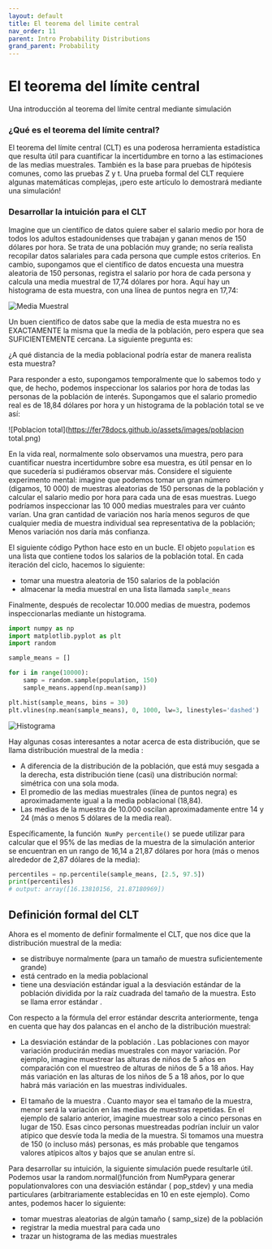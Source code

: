 ```yaml
---
layout: default
title: El teorema del limite central
nav_order: 11
parent: Intro Probability Distributions
grand_parent: Probability
---
```


# El teorema del límite central

Una introducción al teorema del límite central mediante simulación

### ¿Qué es el teorema del límite central?
El teorema del límite central (CLT) es una poderosa herramienta estadística que resulta útil para cuantificar la incertidumbre en torno a las estimaciones de las medias muestrales. También es la base para pruebas de hipótesis comunes, como las pruebas Z y t. Una prueba formal del CLT requiere algunas matemáticas complejas, ¡pero este artículo lo demostrará mediante una simulación!

### Desarrollar la intuición para el CLT

Imagine que un científico de datos quiere saber el salario medio por hora de todos los adultos estadounidenses que trabajan y ganan menos de 150 dólares por hora. Se trata de una población muy grande; no sería realista recopilar datos salariales para cada persona que cumple estos criterios. En cambio, supongamos que el científico de datos encuesta una muestra aleatoria de 150 personas, registra el salario por hora de cada persona y calcula una media muestral de 17,74 dólares por hora. Aquí hay un histograma de esta muestra, con una línea de puntos negra en 17,74:

![Media Muestral](https://fer78docs.github.io/assets/images/media_muestral.png)

Un buen científico de datos sabe que la media de esta muestra no es EXACTAMENTE la misma que la media de la población, pero espera que sea SUFICIENTEMENTE cercana. La siguiente pregunta es:

¿A qué distancia de la media poblacional podría estar de manera realista esta muestra?

Para responder a esto, supongamos temporalmente que lo sabemos todo y que, de hecho, podemos inspeccionar los salarios por hora de todas las personas de la población de interés. Supongamos que el salario promedio real es de 18,84 dólares por hora y un histograma de la población total se ve así:

![Poblacion total](https://fer78docs.github.io/assets/images/poblacion total.png)

En la vida real, normalmente solo observamos una muestra, pero para cuantificar nuestra incertidumbre sobre esa muestra, es útil pensar en lo que sucedería si pudiéramos observar más. Considere el siguiente experimento mental: imagine que podemos tomar un gran número (digamos, 10 000) de muestras aleatorias de 150 personas de la población y calcular el salario medio por hora para cada una de esas muestras. Luego podríamos inspeccionar las 10 000 medias muestrales para ver cuánto varían. Una gran cantidad de variación nos haría menos seguros de que cualquier media de muestra individual sea representativa de la población; Menos variación nos daría más confianza.

El siguiente código Python hace esto en un bucle. El objeto `population` es una lista que contiene todos los salarios de la población total. En cada iteración del ciclo, hacemos lo siguiente:

- tomar una muestra aleatoria de 150 salarios de la población
- almacenar la media muestral en una lista llamada `sample_means`

Finalmente, después de recolectar 10.000 medias de muestra, podemos inspeccionarlas mediante un histograma.
```python
import numpy as np
import matplotlib.pyplot as plt
import random

sample_means = []

for i in range(10000):
    samp = random.sample(population, 150)
    sample_means.append(np.mean(samp))

plt.hist(sample_means, bins = 30)
plt.vlines(np.mean(sample_means), 0, 1000, lw=3, linestyles='dashed')
```

![Histograma](https://fer78docs.github.io/assets/images/clt_ejemplo.png)

Hay algunas cosas interesantes a notar acerca de esta distribución, que se llama distribución muestral de la media :

- A diferencia de la distribución de la población, que está muy sesgada a la derecha, esta distribución tiene (casi) una distribución normal: simétrica con una sola moda.
- El promedio de las medias muestrales (línea de puntos negra) es aproximadamente igual a la media poblacional (18,84).
- Las medias de la muestra de 10.000 oscilan aproximadamente entre 14 y 24 (más o menos 5 dólares de la media real).

Específicamente, la función` NumPy percentile()` se puede utilizar para calcular que el 95% de las medias de la muestra de la simulación anterior se encuentran en un rango de 16,14 a 21,87 dólares por hora (más o menos alrededor de 2,87 dólares de la media):

```python
percentiles = np.percentile(sample_means, [2.5, 97.5])
print(percentiles)
# output: array([16.13810156, 21.87180969])
```

## Definición formal del CLT
Ahora es el momento de definir formalmente el CLT, que nos dice que la distribución muestral de la media:

- se distribuye normalmente (para un tamaño de muestra suficientemente grande)
- está centrado en la media poblacional
- tiene una desviación estándar igual a la desviación estándar de la población dividida por la raíz cuadrada del tamaño de la muestra. Esto se llama error estándar .

Con respecto a la fórmula del error estándar descrita anteriormente, tenga en cuenta que hay dos palancas en el ancho de la distribución muestral:

- La desviación estándar de la población . Las poblaciones con mayor variación producirán medias muestrales con mayor variación. Por ejemplo, imagine muestrear las alturas de niños de 5 años en comparación con el muestreo de alturas de niños de 5 a 18 años. Hay más variación en las alturas de los niños de 5 a 18 años, por lo que habrá más variación en las muestras individuales.

- El tamaño de la muestra . Cuanto mayor sea el tamaño de la muestra, menor será la variación en las medias de muestras repetidas. En el ejemplo de salario anterior, imagine muestrear solo a cinco personas en lugar de 150. Esas cinco personas muestreadas podrían incluir un valor atípico que desvíe toda la media de la muestra. Si tomamos una muestra de 150 (o incluso más) personas, es más probable que tengamos valores atípicos altos y bajos que se anulan entre sí.

Para desarrollar su intuición, la siguiente simulación puede resultarle útil. Podemos usar la random.normal()función from NumPypara generar populationvalores con una desviación estándar ( pop_stdev) y una media particulares (arbitrariamente establecidas en 10 en este ejemplo). Como antes, podemos hacer lo siguiente:

- tomar muestras aleatorias de algún tamaño ( samp_size) de la población
- registrar la media muestral para cada uno
- trazar un histograma de las medias muestrales

